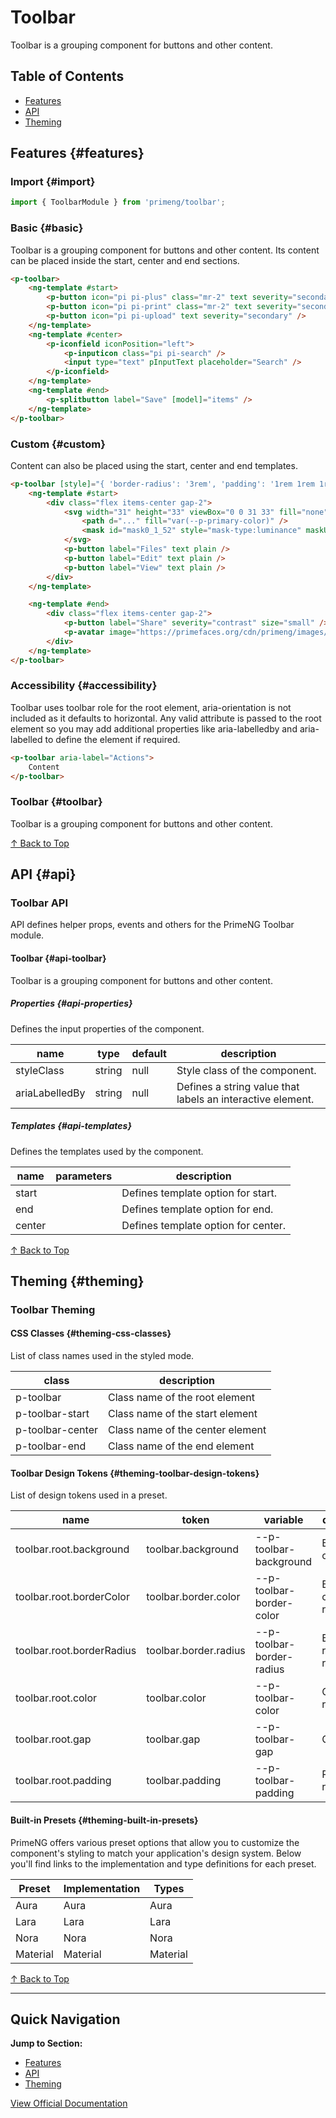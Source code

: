 # Toolbar

Toolbar is a grouping component for buttons and other content.

## Table of Contents

- [Features](#features)
- [API](#api)
- [Theming](#theming)

## Features {#features}

### Import {#import}

```typescript
import { ToolbarModule } from 'primeng/toolbar';
```

### Basic {#basic}

Toolbar is a grouping component for buttons and other content. Its content can be placed inside the start, center and end sections.

```html
<p-toolbar>
    <ng-template #start>
        <p-button icon="pi pi-plus" class="mr-2" text severity="secondary" />
        <p-button icon="pi pi-print" class="mr-2" text severity="secondary" />
        <p-button icon="pi pi-upload" text severity="secondary" />
    </ng-template>
    <ng-template #center>
        <p-iconfield iconPosition="left">
            <p-inputicon class="pi pi-search" />
            <input type="text" pInputText placeholder="Search" />
        </p-iconfield>
    </ng-template>
    <ng-template #end>
        <p-splitbutton label="Save" [model]="items" />
    </ng-template>
</p-toolbar>
```

### Custom {#custom}

Content can also be placed using the start, center and end templates.

```html
<p-toolbar [style]="{ 'border-radius': '3rem', 'padding': '1rem 1rem 1rem 1.5rem' }">
    <ng-template #start>
        <div class="flex items-center gap-2">
            <svg width="31" height="33" viewBox="0 0 31 33" fill="none" xmlns="http://www.w3.org/2000/svg" style="width: 2rem; margin-right: 1rem">
                <path d="..." fill="var(--p-primary-color)" />
                <mask id="mask0_1_52" style="mask-type:luminance" maskUnits="userSpaceOnUse" x="0" y="0" width="31" height="33"></mask>
            </svg>
            <p-button label="Files" text plain />
            <p-button label="Edit" text plain />
            <p-button label="View" text plain />
        </div>
    </ng-template>

    <ng-template #end>
        <div class="flex items-center gap-2">
            <p-button label="Share" severity="contrast" size="small" />
            <p-avatar image="https://primefaces.org/cdn/primeng/images/demo/avatar/amyelsner.png" [style]="{ width: '32px', height: '32px' }" />
        </div>
    </ng-template>
</p-toolbar>
```

### Accessibility {#accessibility}

Toolbar uses toolbar role for the root element, aria-orientation is not included as it defaults to horizontal. Any valid attribute is passed to the root element so you may add additional properties like aria-labelledby and aria-labelled to define the element if required.

```html
<p-toolbar aria-label="Actions">
    Content
</p-toolbar>
```

### Toolbar {#toolbar}

Toolbar is a grouping component for buttons and other content.

[↑ Back to Top](#table-of-contents)

## API {#api}

### Toolbar API

API defines helper props, events and others for the PrimeNG Toolbar module.

#### Toolbar {#api-toolbar}

Toolbar is a grouping component for buttons and other content.

##### Properties {#api-properties}

Defines the input properties of the component.

| name | type | default | description |
| --- | --- | --- | --- |
| styleClass | string | null | Style class of the component. |
| ariaLabelledBy | string | null | Defines a string value that labels an interactive element. |

##### Templates {#api-templates}

Defines the templates used by the component.

| name | parameters | description |
| --- | --- | --- |
| start |  | Defines template option for start. |
| end |  | Defines template option for end. |
| center |  | Defines template option for center. |

[↑ Back to Top](#table-of-contents)

## Theming {#theming}

### Toolbar Theming

#### CSS Classes {#theming-css-classes}

List of class names used in the styled mode.

| class | description |
| --- | --- |
| p-toolbar | Class name of the root element |
| p-toolbar-start | Class name of the start element |
| p-toolbar-center | Class name of the center element |
| p-toolbar-end | Class name of the end element |

#### Toolbar Design Tokens {#theming-toolbar-design-tokens}

List of design tokens used in a preset.

| name | token | variable | description |
| --- | --- | --- | --- |
| toolbar.root.background | toolbar.background | --p-toolbar-background | Background of root |
| toolbar.root.borderColor | toolbar.border.color | --p-toolbar-border-color | Border color of root |
| toolbar.root.borderRadius | toolbar.border.radius | --p-toolbar-border-radius | Border radius of root |
| toolbar.root.color | toolbar.color | --p-toolbar-color | Color of root |
| toolbar.root.gap | toolbar.gap | --p-toolbar-gap | Gap of root |
| toolbar.root.padding | toolbar.padding | --p-toolbar-padding | Padding of root |

#### Built-in Presets {#theming-built-in-presets}

PrimeNG offers various preset options that allow you to customize the component's styling to match your application's design system. Below you'll find links to the implementation and type definitions for each preset.

| Preset | Implementation | Types |
| --- | --- | --- |
| Aura | Aura | Aura |
| Lara | Lara | Lara |
| Nora | Nora | Nora |
| Material | Material | Material |

[↑ Back to Top](#table-of-contents)

---

## Quick Navigation

**Jump to Section:**
- [Features](#features)
- [API](#api)
- [Theming](#theming)

[View Official Documentation](https://primeng.org/toolbar)

